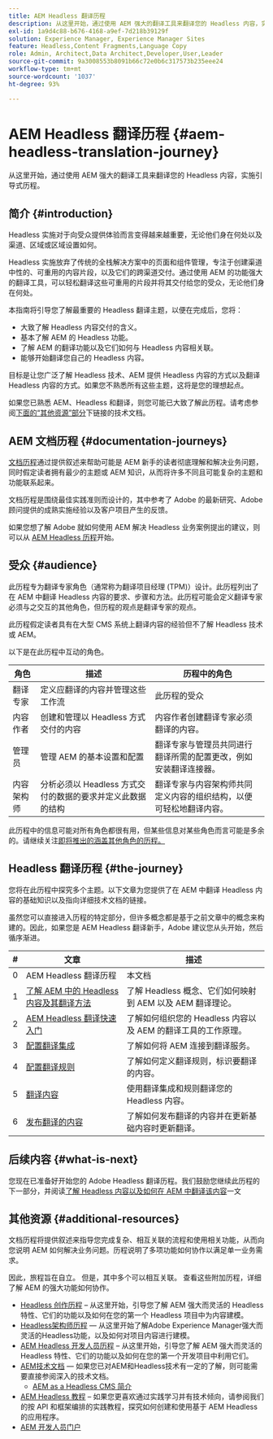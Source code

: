 ```yaml
---
title: AEM Headless 翻译历程
description: 从这里开始，通过使用 AEM 强大的翻译工具来翻译您的 Headless 内容，实施引导式历程。
exl-id: 1a9d4c88-b676-4168-a9ef-7d218b39129f
solution: Experience Manager, Experience Manager Sites
feature: Headless,Content Fragments,Language Copy
role: Admin, Architect,Data Architect,Developer,User,Leader
source-git-commit: 9a3008553b8091b66c72e0b6c317573b235eee24
workflow-type: tm+mt
source-wordcount: '1037'
ht-degree: 93%

---
```


# AEM Headless 翻译历程 {#aem-headless-translation-journey}

从这里开始，通过使用 AEM 强大的翻译工具来翻译您的 Headless 内容，实施引导式历程。

## 简介 {#introduction}

Headless 实施对于向受众提供体验而言变得越来越重要，无论他们身在何处以及渠道、区域或区域设置如何。

Headless 实施放弃了传统的全栈解决方案中的页面和组件管理，专注于创建渠道中性的、可重用的内容片段，以及它们的跨渠道交付。通过使用 AEM 的功能强大的翻译工具，可以轻松翻译这些可重用的片段并将其交付给您的受众，无论他们身在何处。

本指南将引导您了解最重要的 Headless 翻译主题，以便在完成后，您将：

* 大致了解 Headless 内容交付的含义。
* 基本了解 AEM 的 Headless 功能。
* 了解 AEM 的翻译功能以及它们如何与 Headless 内容相关联。
* 能够开始翻译您自己的 Headless 内容。

目标是让您广泛了解 Headless 技术、AEM 提供 Headless 内容的方式以及翻译 Headless 内容的方式。如果您不熟悉所有这些主题，这将是您的理想起点。

如果您已熟悉 AEM、Headless 和翻译，则您可能已大致了解此历程。请考虑参阅[下面的“其他资源”部分](#additional-resources)下链接的技术文档。

## AEM 文档历程 {#documentation-journeys}

[文档历程](/help/journey-documentation/home.md)通过提供叙述来帮助可能是 AEM 新手的读者彻底理解和解决业务问题，同时假定读者拥有最少的主题或 AEM 知识，从而将许多不同且可能复杂的主题和功能联系起来。

文档历程是围绕最佳实践准则而设计的，其中参考了 Adobe 的最新研究、Adobe 顾问提供的成熟实施经验以及客户项目产生的反馈。

如果您想了解 Adobe 就如何使用 AEM 解决 Headless 业务案例提出的建议，则可以从 [AEM Headless 历程](/help/journey-headless/overview.md)开始。

## 受众 {#audience}

此历程专为翻译专家角色（通常称为翻译项目经理 (TPM)）设计。此历程列出了在 AEM 中翻译 Headless 内容的要求、步骤和方法。此历程可能会定义翻译专家必须与之交互的其他角色，但历程的观点是翻译专家的观点。

此历程假定读者具有在大型 CMS 系统上翻译内容的经验但不了解 Headless 技术或 AEM。

以下是在此历程中互动的角色。

| 角色 | 描述 | 历程中的角色 |
|---|---|---|
| 翻译专家 | 定义应翻译的内容并管理这些工作流 | 此历程的受众 |
| 内容作者 | 创建和管理以 Headless 方式交付的内容 | 内容作者创建翻译专家必须翻译的内容。 |
| 管理员 | 管理 AEM 的基本设置和配置 | 翻译专家与管理员共同进行翻译所需的配置更改，例如安装翻译连接器。 |
| 内容架构师 | 分析必须以 Headless 方式交付的数据的要求并定义此数据的结构 | 翻译专家与内容架构师共同定义内容的组织结构，以便可轻松地翻译内容。 |

此历程中的信息可能对所有角色都很有用，但某些信息对某些角色而言可能是多余的。请继续关注[即将推出的涵盖其他角色的历程。](/help/journey-documentation/home.md#journeys)

## Headless 翻译历程 {#the-journey}

您将在此历程中探究多个主题。以下文章为您提供了在 AEM 中翻译 Headless 内容的基础知识以及指向详细技术文档的链接。

虽然您可以直接进入历程的特定部分，但许多概念都是基于之前文章中的概念来构建的。因此，如果您是 AEM Headless 翻译新手，Adobe 建议您从头开始，然后循序渐进。

| # | 文章 | 描述 |
|---|---|---|
| 0 | AEM Headless 翻译历程 | 本文档 |
| 1 | [了解 AEM 中的 Headless 内容及其翻译方法](learn-about.md) | 了解 Headless 概念、它们如何映射到 AEM 以及 AEM 翻译理论。 |
| 2 | [AEM Headless 翻译快速入门](getting-started.md) | 了解如何组织您的 Headless 内容以及 AEM 的翻译工具的工作原理。 |
| 3 | [配置翻译集成](configure-connector.md) | 了解如何将 AEM 连接到翻译服务。 |
| 4 | [配置翻译规则](translation-rules.md) | 了解如何定义翻译规则，标识要翻译的内容。 |
| 5 | [翻译内容](translate-content.md) | 使用翻译集成和规则翻译您的 Headless 内容。 |
| 6 | [发布翻译的内容](publish-content.md) | 了解如何发布翻译的内容并在更新基础内容时更新翻译。 |

## 后续内容 {#what-is-next}

您现在已准备好开始您的 Adobe Headless 翻译历程。我们鼓励您继续此历程的下一部分，并阅读[了解 Headless 内容以及如何在 AEM 中翻译该内容](learn-about.md)一文

## 其他资源 {#additional-resources}

文档历程将提供叙述来指导您完成复杂、相互关联的流程和使用相关功能，从而向您说明 AEM 如何解决业务问题。历程说明了多项功能如何协作以满足单一业务需求。

因此，旅程旨在自立。 但是，其中多个可以相互关联。 查看这些附加历程，详细了解 AEM 的强大功能如何协作。

* [Headless 创作历程](/help/journey-headless/author/overview.md) – 从这里开始，引导您了解 AEM 强大而灵活的 Headless 特性、它们的功能以及如何在您的第一个 Headless 项目中为内容建模。
* [Headless架构师历程](/help/journey-headless/architect/overview.md)  — 从这里开始了解Adobe Experience Manager强大而灵活的Headless功能，以及如何对项目内容进行建模。
* [AEM Headless 开发人员历程](/help/journey-headless/developer/overview.md) – 从这里开始，引导您了解 AEM 强大而灵活的 Headless 特性、它们的功能以及如何在您的第一个开发项目中利用它们。
* [AEM技术文档](https://experienceleague.adobe.com/docs/experience-manager-65.html?lang=zh-Hans)  — 如果您已对AEM和Headless技术有一定的了解，则可能需要直接参阅深入的技术文档。
   * [AEM as a Headless CMS 简介](/help/sites-developing/headless/introduction.md)
* [AEM Headless 教程](https://experienceleague.adobe.com/docs/experience-manager-learn/getting-started-with-aem-headless/overview.html?lang=zh-Hans) – 如果您更喜欢通过实践学习并有技术倾向，请参阅我们的按 API 和框架编排的实践教程，探究如何创建和使用基于 AEM Headless 的应用程序。
* [AEM 开发人员门户](https://experienceleague.adobe.com/landing/experience-manager/headless/developer.html?lang=zh-Hans)
